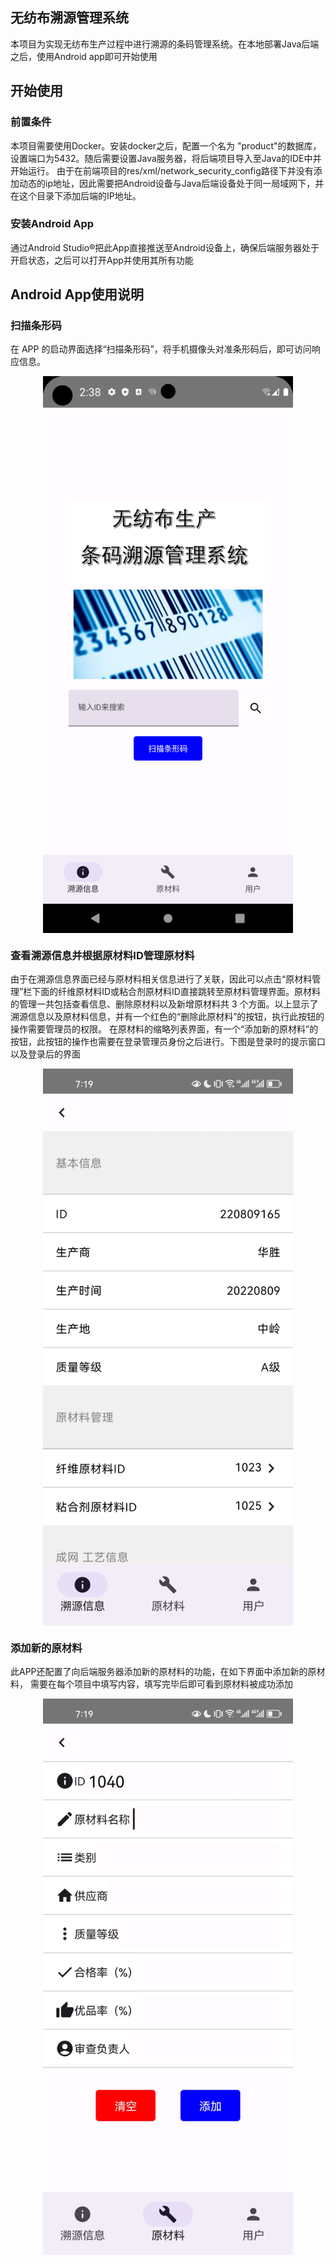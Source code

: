 ## 无纺布溯源管理系统
本项目为实现无纺布生产过程中进行溯源的条码管理系统。在本地部署Java后端之后，使用Android app即可开始使用
## 开始使用
### 前置条件
本项目需要使用Docker。安装docker之后，配置一个名为 "product"的数据库，设置端口为5432。随后需要设置Java服务器，将后端项目导入至Java的IDE中并开始运行。
由于在前端项目的res/xml/network_security_config路径下并没有添加动态的ip地址，因此需要把Android设备与Java后端设备处于同一局域网下，并在这个目录下添加后端的IP地址。
### 安装Android App
通过Android Studio®把此App直接推送至Android设备上，确保后端服务器处于开启状态，之后可以打开App并使用其所有功能
## Android App使用说明
### 扫描条形码
在 APP 的启动界面选择“扫描条形码”，将手机摄像头对准条形码后，即可访问响应信息。
<div style="display: flex; justify-content: space-around;">
 <img src="https://github.com/yangyang03-dev/nonwoven-production-traceability-management-system/blob/main/assets/camera.png" alt="扫码界面" width="400" >
</div>

### 查看溯源信息并根据原材料ID管理原材料
由于在溯源信息界面已经与原材料相关信息进行了关联，因此可以点击“原材料管理”栏下面的纤维原材料ID或粘合剂原材料ID直接跳转至原材料管理界面。原材料的管理一共包括查看信息、删除原材料以及新增原材料共 3 个方面。以上显示了溯源信息以及原材料信息，并有一个红色的“删除此原材料”的按钮，执行此按钮的操作需要管理员的权限。 
在原材料的缩略列表界面，有一个“添加新的原材料”的按钮，此按钮的操作也需要在登录管理员身份之后进行。下图是登录时的提示窗口以及登录后的界面
<div style="display: flex; justify-content: space-around;">
<img src="https://github.com/yangyang03-dev/nonwoven-production-traceability-management-system/blob/main/assets/tracability.jpg" alt="管理界面" width="400" >
</div>

### 添加新的原材料
此APP还配置了向后端服务器添加新的原材料的功能，在如下界面中添加新的原材料，
需要在每个项目中填写内容，填写完毕后即可看到原材料被成功添加 
<div style="display: flex; justify-content: space-around;">
<img src="https://github.com/yangyang03-dev/nonwoven-production-traceability-management-system/blob/main/assets/create.jpg" alt="添加界面" width="400">
</div>
